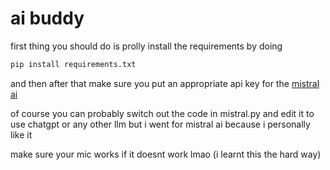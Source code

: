 # ai buddy
first thing you should do is prolly install the requirements by doing 
```py
pip install requirements.txt
```
and then after that make sure you put an appropriate api key for the [mistral ai](https://console.mistral.ai/)

of course you can probably switch out the code in mistral.py and edit it to use chatgpt or any other llm but i went for mistral ai because i personally like it

make sure your mic works if it doesnt work lmao (i learnt this the hard way) 
